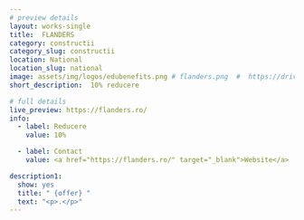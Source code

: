 ```yaml
---
# preview details
layout: works-single
title:  FLANDERS
category: constructii
category_slug: constructii
location: National
location_slug: national	
image: assets/img/logos/edubenefits.png # flanders.png  #  https://drive.google.com/file/d/1VXhkT_BpXzWY1giZle51m1G-xNzSYbST/view?usp=share_link
short_description:  10% reducere

# full details
live_preview: https://flanders.ro/
info:
  - label: Reducere
    value: 10%

  - label: Contact
    value: <a href="https://flanders.ro/" target="_blank">Website</a>

description1:
  show: yes
  title: " {offer} "
  text: "<p>.</p>"
---
```


